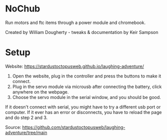 # NoChub
Run motors and ftc items through a power module and chromebook. 

Created by William Dougherty - tweaks &amp; documentation by Keir Sampson


# Setup

Website: https://stardustoctopusweb.github.io/laughing-adventure/

1. Open the website, plug in the controller and press the buttons to make it connect.
2. Plug in the servo module via microusb after connecting the battery, click anywhere on the webpage.
3. Choose the servo module in the serial window, and you should be good.

If it doesn't connect with serial, you might have to try a different usb port or computer. 
If it ever has an error or disconnects, you have to reload the page and do step 2 and 3.

Source:
https://github.com/stardustoctopusweb/laughing-adventure/tree/main
